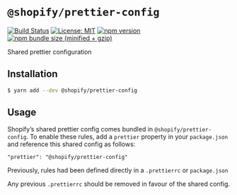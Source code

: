 # `@shopify/prettier-config`

[![Build Status](https://travis-ci.com/Shopify/web-foundation.svg?branch=main)](https://travis-ci.com/Shopify/web-foundation)
[![License: MIT](https://img.shields.io/badge/License-MIT-green.svg)](../../LICENSE.md) [![npm version](https://badge.fury.io/js/%40shopify%2Fprettier-config.svg)](https://badge.fury.io/js/%40shopify%2Fprettier-config.svg)  [![npm bundle size (minified + gzip)](https://img.shields.io/bundlephobia/minzip/@shopify/prettier-config.svg)](https://img.shields.io/bundlephobia/minzip/@shopify/prettier-config.svg)

Shared prettier configuration

## Installation

```bash
$ yarn add --dev @shopify/prettier-config
```

## Usage
Shopify’s shared prettier config comes bundled in `@shopify/prettier-config`. To enable these rules, add a `prettier` property in your `package.json` and reference this shared config as follows:
```
"prettier": "@shopify/prettier-config"
```
Previously, rules had been defined directly in a `.prettierrc` or `package.json` 

Any previous `.prettierrc` should be removed in favour of the shared config.